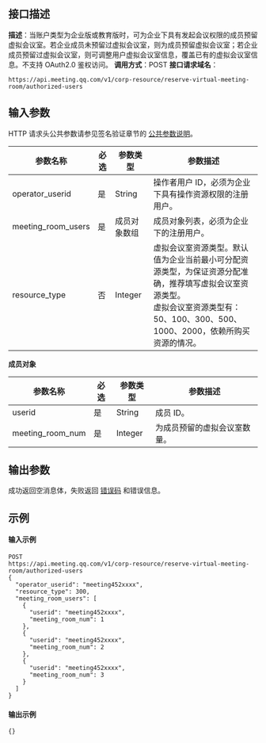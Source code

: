 ## 接口描述
**描述**：当账户类型为企业版或教育版时，可为企业下具有发起会议权限的成员预留虚拟会议室。若企业成员未预留过虚拟会议室，则为成员预留虚拟会议室；若企业成员预留过虚拟会议室，则可调整用户虚拟会议室信息，覆盖已有的虚拟会议室信息。不支持 OAuth2.0 鉴权访问。
**调用方式**：POST
**接口请求域名**：
```Plaintext
https://api.meeting.qq.com/v1/corp-resource/reserve-virtual-meeting-room/authorized-users
```

## 输入参数
HTTP 请求头公共参数请参见签名验证章节的 [公共参数说明](https://cloud.tencent.com/document/product/1095/42413#.E5.85.AC.E5.85.B1.E5.8F.82.E6.95.B0)。

| 参数名称           | 必选 | 参数类型     | 参数描述                                                     |
| ------------------ | ---- | ------------ | ------------------------------------------------------------ |
| operator_userid    | 是   | String       | 操作者用户 ID，必须为企业下具有操作资源权限的注册用户。      |
| meeting_room_users | 是   | 成员对象数组 | 成员对象列表，必须为企业下的注册用户。                       |
| resource_type      | 否   | Integer      | 虚拟会议室资源类型。默认值为企业当前最小可分配资源类型，为保证资源分配准确，推荐填写虚拟会议室资源类型。<br>虚拟会议室资源类型有：50、100、300、500、1000、2000，依赖所购买资源的情况。 |


**成员对象**

| 参数名称         | 必选 | 参数类型 | 参数描述                     |
| ---------------- | ---- | -------- | ---------------------------- |
| userid           | 是   | String   | 成员 ID。                    |
| meeting_room_num | 是   | Integer  | 为成员预留的虚拟会议室数量。 |



## 输出参数
成功返回空消息体，失败返回 [错误码](https://cloud.tencent.com/document/product/1095/43704) 和错误信息。

## 示例

#### 输入示例
```plaintext
POST
https://api.meeting.qq.com/v1/corp-resource/reserve-virtual-meeting-room/authorized-users
{
  "operator_userid": "meeting452xxxx",
  "resource_type": 300,  
  "meeting_room_users": [
  	{
	  "userid": "meeting452xxxx",
	  "meeting_room_num": 1
	},
	{
	  "userid": "meeting452xxxx",
	  "meeting_room_num": 2
	},
	{
	  "userid": "meeting452xxxx",
	  "meeting_room_num": 3
	}
  ]
}
```

#### 输出示例
```plaintext
{}
```
